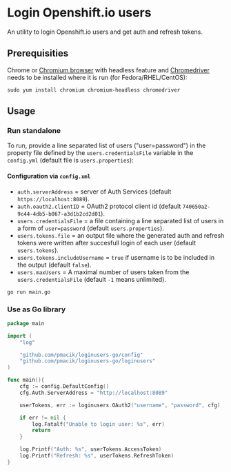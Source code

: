 # Login Openshift.io users

An utility to login Openshift.io users and get auth and refresh tokens.

## Prerequisities

Chrome or [Chromium browser](https://www.chromium.org/Home) with headless feature and [Chromedriver](https://sites.google.com/a/chromium.org/chromedriver/) needs to be installed where it is run (for Fedora/RHEL/CentOS):

```shell
sudo yum install chromium chromium-headless chromedriver
```

## Usage

### Run standalone

To run, provide a line separated list of users ("user=password") in the property file defined by the `users.credentialsFile` variable in the `config.yml` (default file is `users.properties`):

#### Configuration via `config.xml`

* `auth.serverAddress` = server of Auth Services (default `https://localhost:8089`).
* `auth.oauth2.clientID` = OAuth2 protocol client id (default `740650a2-9c44-4db5-b067-a3d1b2cd2d01`).
* `users.credentialsFile` = a file containing a line separated list of users in a form of `user=password` (default `users.properties`).
* `users.tokens.file` = an output file where the generated auth and refresh tokens were written after succesfull login of each user (default `users.tokens`).
* `users.tokens.includeUsername` = `true` if username is to be included in the output (default `false`).
* `users.maxUsers` = A maximal number of users taken from the `users.credentialsFile` (default `-1` means unlimited).

```shell
go run main.go
```

### Use as Go library

```go
package main

import (
    "log"

    "github.com/pmacik/loginusers-go/config"
    "github.com/pmacik/loginusers-go/loginusers"
)

func main(){
    cfg := config.DefaultConfig()
    cfg.Auth.ServerAddress = "http://localhost:8089"

    userTokens, err := loginusers.OAuth2("username", "password", cfg)

    if err != nil {
        log.Fatalf("Unable to login user: %s", err)
        return
    }

    log.Printf("Auth: %s", userTokens.AccessToken)
    log.Printf("Refresh: %s", userTokens.RefreshToken)
}
```

